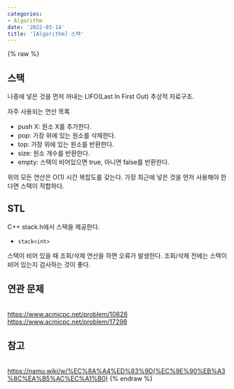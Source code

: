 ```yaml
---
categories:
- Algorithm
date: '2022-03-14'
title: '[Algorithm] 스택'
---
```


{% raw %}
##  스택
나중에 넣은 것을 먼저 꺼내는 LIFO(Last In First Out) 추상적 자료구조.

자주 사용되는 연산 목록
- push X: 원소 X를 추가한다.
- pop: 가장 위에 있는 원소를 삭제한다.
- top: 가장 위에 있는 원소를 반환한다.
- size: 원소 개수를 반환한다.
- empty: 스택이 비어있으면 true, 아니면 false를 반환한다.

위의 모든 연산은 O(1) 시간 복잡도를 갖는다. 가장 최근에 넣은 것을 먼저 사용해야 한다면 스택이 적합하다.

## STL
C++ stack.h에서 스택을 제공한다.
- `stack<int>`

스택이 비어 있을 때 조회/삭제 연산을 하면 오류가 발생한다. 조회/삭제 전에는 스택이 비어 있는지 검사하는 것이 좋다.

## 연관 문제
<br>https://www.acmicpc.net/problem/10828
<br>https://www.acmicpc.net/problem/17298

## 참고
<br>https://namu.wiki/w/%EC%8A%A4%ED%83%9D(%EC%9E%90%EB%A3%8C%EA%B5%AC%EC%A1%B0)
{% endraw %}